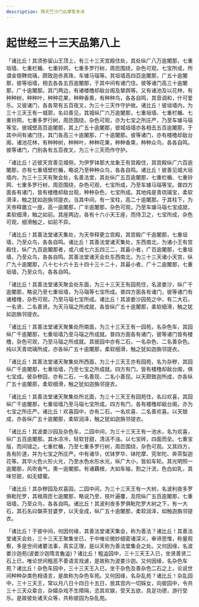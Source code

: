 ```yaml
---
description: 隋天竺沙门达摩笈多译
---
```


# 起世经三十三天品第八上

「诸比丘！其须弥留山王顶上，有三十三天宫殿住处，其处纵广八万逾闍那，七重垣墙、七重栏楯、七重铃网，七重多罗行树，周匝围绕，杂色可观，七宝所成，所谓金银鞞琉璃，颇致迦赤真珠，车璩马瑙等。其垣墙高四百逾闍那，广五十逾闍那，彼等垣墙，相去各各五百逾闍那，于其中间有诸门住。彼等诸门高三十逾闍那，广十逾闍那。其门两边，有诸楼橹却敌台阁及辇舆等。又有诸池及以花林，有种种树，种种叶，种种花果，种种香熏，有种种鸟，各各自鸣，其音调和，什可爱乐。又彼诸门，各各常有五百夜叉，为三十三天作守护故。诸比丘！彼垣墙内，为三十三天王有一城郭，名曰善见，其城纵广六万逾闍那，七重垣墙、七重栏楯、七重铃网，七重多罗行树，周匝围绕，杂色可观，亦为七宝之所庄严，乃至车璩马瑙等宝。彼城壁高百逾闍那，其上广五十逾闍那，彼城垣墙亦各相去五百逾闍那，于其中间有诸门住，其门各高三十逾闍那，广十逾闍那。彼等诸门，亦有楼橹却敌台阁，诸池花林，有种种树，种种叶，种种花果，种种香熏，种种众鸟，各各自鸣。彼等诸门，门别各有五百夜叉，为三十三天而作守护。

「诸比丘！近彼天宫善见城侧，为伊罗钵那大龙象王有宫殿住，其宫殿纵广六百逾闍那，亦有七重墙壁栏楯，略说乃至种种众鸟，各各自鸣。诸比丘！彼善见城大垣墙内，为三十三天有聚会处，名善法堂，其处纵广五百逾闍那，七重栏楯、七重铃网、七重多罗行树，周匝围绕，杂色可观，七宝所成，乃至车璩马瑙等宝。普四方面各有诸门，皆有楼橹却敌台观，种种杂色，七宝所成。其地纯是青琉璃宝，柔软滑泽，触之犹如迦旃邻提衣。当其中间，有一宝柱，高二十逾闍那。于其柱下，为天帝释置立一座，高一逾闍那，广半逾闍那，杂色可观，乃至车璩马瑙七宝成就，柔软细滑，触之如前。其座两边，各有十六小天王座，而侍卫之，七宝所成，杂色可观，细滑触之，如前不异。

「诸比丘！其善法堂诸天集处，为天帝释更立宫殿，其宫殿广千逾闍那，七重垣墙，乃至众鸟，各各自鸣。诸比丘！其善法堂诸天集处，东西南北，为诸小王有宫殿住，纵广九百逾闍那者，或八或七六五四三二，其最小者，广百逾闍那，七重垣墙，乃至众鸟，各各自鸣。其善法堂诸天会处东西南北，为三十三天诸小天宫，纵广九十逾闍那，八十七十六十五十四十三十二十，其最小者，广十二逾闍那，七重垣墙，乃至众鸟，各各自鸣。

「诸比丘！其善法堂诸天聚会处东面，为三十三天王有园苑住，名波娄沙，纵广千逾闍那，略说乃至七重垣墙，为马瑙等七宝所成。普四方面各有诸门，彼等诸门有诸楼橹，杂色可观，乃至马瑙七宝所成。诸比丘！其波娄沙园苑之中，有二大石，一名贤、二名善贤。为天马瑙之所成就，各皆纵广五十逾闍那，柔软细滑，触之犹如迦旃邻提衣。

「诸比丘！其善法堂诸天聚集处所南面，为三十三天王有一园苑，名杂色车，其园纵广千逾闍那，七重垣墙乃至马瑙之所成就。普四方面各有诸门，彼等诸门皆有楼橹，杂色可观，乃至马瑙之所成就。其彼园中亦有二石，一名杂色、二名善杂色。纯以天青琉璃所成，亦各纵广五十逾闍那，柔软细滑，触之犹如迦旃邻提衣。

「诸比丘！其善法堂诸天聚集处所西面，为三十三天王亦有园苑，名为杂秽，其园纵广千逾闍那，七重垣墙，乃至七宝之所成就。四方有门，皆有楼橹却敌台阁，俱七宝成。彼杂秽园，亦有二石，一名善现、二名小善现。以天颇致迦所成，亦各纵广五十逾闍那，柔软细滑，触之犹如迦旃邻提衣。

「诸比丘！其善法堂诸天聚集处所北面，为三十三天王有园苑住，名曰欢喜，其园纵广千逾闍那，七重垣墙乃至马瑙七宝所成。四方有门，各有楼橹却敌台阁，亦为七宝之所庄严。诸比丘！欢喜园中，亦有二石，一名欢喜、二名善欢喜。以天银成，亦各纵广五十逾闍那，柔软润泽，触之犹如迦旃邻提衣。

「诸比丘！其波娄沙园及杂色车，二园中间，为三十三天王有一池水，名为欢喜，纵广五百逾闍那。其水凉冷，轻软甘甜，清洁不浊。以七宝砖，四面而垒。七重宝版，而间错之。七重栏楯，乃至七重多罗行树，周匝围绕，杂色可观。又其四方，各有阶道，并为七宝之所庄严。中有诸华，优钵罗华、钵陀摩、究牟陀、奔茶梨迦花等。其华火色火形火光，乃至水色水形水光，纵广大小，皆如车轮。其光明照一逾闍那，风吹香气，熏一逾闍那。有诸藕根，大如车轴，割之汁流，色白如乳，其味甘甜，如无蜡蜜。

「诸比丘！其杂秽园及欢喜园，二园中间，为三十三天王有一大树，名波利夜多罗俱毗陀罗，其根周匝七逾闍那，略说乃至，枝叶遍覆，及院纵广五百逾闍那，七重垣墙，乃至众鸟，各各自鸣。诸比丘！其波利夜多罗俱毗陀罗大树之下，有一大石，其石名曰槃茶甘婆罗，以天金成，纵广五十逾闍那，柔软润泽，如触迦旃邻提衣。

「诸比丘！于彼中间，何因何缘，其善法堂诸天集会，称为善法？诸比丘！其善法堂诸天会处，三十三天王聚集坐已，于中唯论微妙细密诸深义，审谛思惟，称量观察，多是世间诸要法事，真实正理，是以天称为善法堂集会之处。又何因缘，名波娄沙迦苑(波娄沙迦隋言麁澁)？诸比丘！粗澁园中，三十三天王入已，坐贤善贤二石上已，唯论世间粗恶不善语言戏谑，是故称为波娄沙迦。又何因缘，名杂色车苑？诸比丘！杂色车园中，三十三天王入已，坐于杂色及善杂色二石之上，论说世间种种杂类色相语言，是故称为杂色车苑。又何因缘，名杂乱苑？诸比丘！杂乱园中，三十三天王，常以月八日十四日十五日，放其宫内一切婇女，向彼园中，令共三十三天众辈合，杂嬉杂戏不生障隔，恣其欢娱，受天五欲，具足功德，游行受乐。是故彼处诸天众等，共称彼园为杂乱苑。

